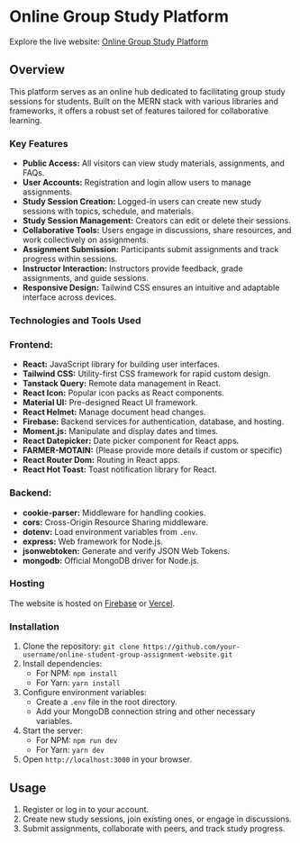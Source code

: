 # Online Group Study Platform

Explore the live website: [Online Group Study Platform](https://coffee-store-front.web.app/)

## Overview

This platform serves as an online hub dedicated to facilitating group study sessions for students. Built on the MERN stack with various libraries and frameworks, it offers a robust set of features tailored for collaborative learning.

### Key Features

- **Public Access:** All visitors can view study materials, assignments, and FAQs.
- **User Accounts:** Registration and login allow users to manage assignments.
- **Study Session Creation:** Logged-in users can create new study sessions with topics, schedule, and materials.
- **Study Session Management:** Creators can edit or delete their sessions.
- **Collaborative Tools:** Users engage in discussions, share resources, and work collectively on assignments.
- **Assignment Submission:** Participants submit assignments and track progress within sessions.
- **Instructor Interaction:** Instructors provide feedback, grade assignments, and guide sessions.
- **Responsive Design:** Tailwind CSS ensures an intuitive and adaptable interface across devices.

### Technologies and Tools Used

### Frontend:

- **React:** JavaScript library for building user interfaces.
- **Tailwind CSS:** Utility-first CSS framework for rapid custom design.
- **Tanstack Query:** Remote data management in React.
- **React Icon:** Popular icon packs as React components.
- **Material UI:** Pre-designed React UI framework.
- **React Helmet:** Manage document head changes.
- **Firebase:** Backend services for authentication, database, and hosting.
- **Moment.js:** Manipulate and display dates and times.
- **React Datepicker:** Date picker component for React apps.
- **FARMER-MOTAIN:** (Please provide more details if custom or specific)
- **React Router Dom:** Routing in React apps.
- **React Hot Toast:** Toast notification library for React.

### Backend:

- **cookie-parser:** Middleware for handling cookies.
- **cors:** Cross-Origin Resource Sharing middleware.
- **dotenv:** Load environment variables from `.env`.
- **express:** Web framework for Node.js.
- **jsonwebtoken:** Generate and verify JSON Web Tokens.
- **mongodb:** Official MongoDB driver for Node.js.


### Hosting

The website is hosted on [Firebase](https://firebase.google.com/) or [Vercel](https://vercel.com/).

### Installation

1. Clone the repository: `git clone https://github.com/your-username/online-student-group-assignment-website.git`
2. Install dependencies:
   - For NPM: `npm install`
   - For Yarn: `yarn install`
3. Configure environment variables:
   - Create a `.env` file in the root directory.
   - Add your MongoDB connection string and other necessary variables.
4. Start the server:
   - For NPM: `npm run dev`
   - For Yarn: `yarn dev`
5. Open `http://localhost:3000` in your browser.

## Usage

1. Register or log in to your account.
2. Create new study sessions, join existing ones, or engage in discussions.
3. Submit assignments, collaborate with peers, and track study progress.





